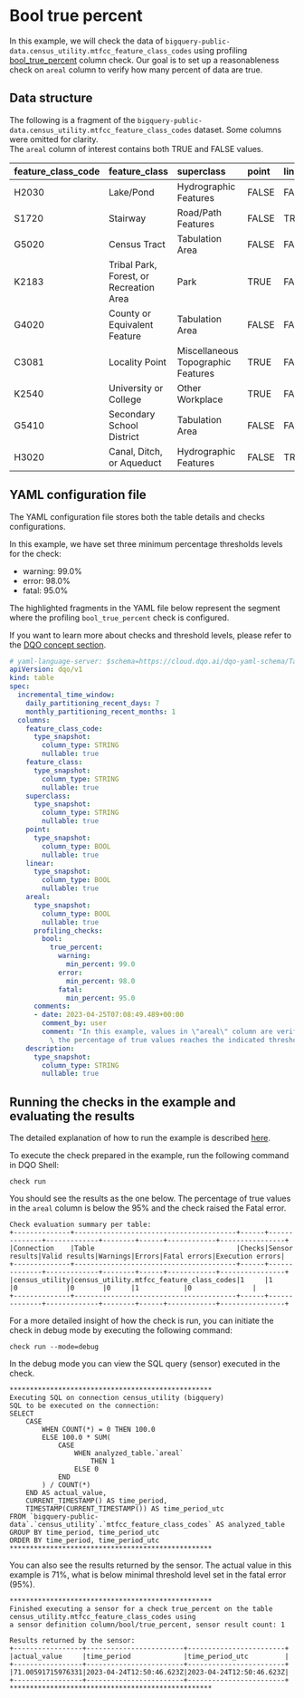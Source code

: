 # Bool true percent

In this example, we will check the data of `bigquery-public-data.census_utility.mtfcc_feature_class_codes` using profiling
[bool_true_percent](../checks/column/bool/true-percent.md) column check.
Our goal is to set up a reasonableness check on `areal` column to verify how many percent of data are true.

## Data structure

The following is a fragment of the `bigquery-public-data.census_utility.mtfcc_feature_class_codes` dataset. Some columns were omitted for clarity.  
The `areal` column of interest contains both TRUE and FALSE values.

| feature_class_code | feature_class                           | superclass                         | point | linear | areal     |
|:-------------------|:----------------------------------------|:-----------------------------------|:------|:-------|:----------|
| H2030              | Lake/Pond                               | Hydrographic Features              | FALSE | FALSE  | **TRUE**  |
| S1720              | Stairway                                | Road/Path Features                 | FALSE | TRUE   | **FALSE** |
| G5020              | Census Tract                            | Tabulation Area                    | FALSE | FALSE  | **TRUE**  |
| K2183              | Tribal Park, Forest, or Recreation Area | Park                               | TRUE  | FALSE  | **TRUE**  |
| G4020              | County or Equivalent Feature            | Tabulation Area                    | FALSE | FALSE  | **TRUE**  |
| C3081              | Locality Point                          | Miscellaneous Topographic Features | TRUE  | FALSE  | **FALSE** |
| K2540              | University or College                   | Other Workplace                    | TRUE  | FALSE  | **TRUE**  |
| G5410              | Secondary School District               | Tabulation Area                    | FALSE | FALSE  | **TRUE**  |
| H3020              | Canal, Ditch, or Aqueduct               | Hydrographic Features              | FALSE | TRUE   | **TRUE**  |


## YAML configuration file

The YAML configuration file stores both the table details and checks configurations. 

In this example, we have set three minimum percentage thresholds levels for the check:

- warning: 99.0%
- error: 98.0%
- fatal: 95.0%

The highlighted fragments in the YAML file below represent the segment where the profiling `bool_true_percent` check is configured.

If you want to learn more about checks and threshold levels, please refer to the [DQO concept section](../dqo-concepts/checks/index.md).

```yaml hl_lines="33-41"
# yaml-language-server: $schema=https://cloud.dqo.ai/dqo-yaml-schema/TableYaml-schema.json
apiVersion: dqo/v1
kind: table
spec:
  incremental_time_window:
    daily_partitioning_recent_days: 7
    monthly_partitioning_recent_months: 1
  columns:
    feature_class_code:
      type_snapshot:
        column_type: STRING
        nullable: true
    feature_class:
      type_snapshot:
        column_type: STRING
        nullable: true
    superclass:
      type_snapshot:
        column_type: STRING
        nullable: true
    point:
      type_snapshot:
        column_type: BOOL
        nullable: true
    linear:
      type_snapshot:
        column_type: BOOL
        nullable: true
    areal:
      type_snapshot:
        column_type: BOOL
        nullable: true
      profiling_checks:
        bool:
          true_percent:
            warning:
              min_percent: 99.0
            error:
              min_percent: 98.0
            fatal:
              min_percent: 95.0
      comments:
      - date: 2023-04-25T07:08:49.489+00:00
        comment_by: user
        comment: "In this example, values in \"areal\" column are verified whether\
          \ the percentage of true values reaches the indicated thresholds."
    description:
      type_snapshot:
        column_type: STRING
        nullable: true
```

## Running the checks in the example and evaluating the results

The detailed explanation of how to run the example is described [here](../#running-the-examples). 

To execute the check prepared in the example, run the following command in DQO Shell:

``` 
check run
```

You should see the results as the one below. 
The percentage of true values in the `areal` column is below the 95% and the check raised the Fatal error. 

```
Check evaluation summary per table:
+--------------+----------------------------------------+------+--------------+-------------+--------+------+------------+----------------+
|Connection    |Table                                   |Checks|Sensor results|Valid results|Warnings|Errors|Fatal errors|Execution errors|
+--------------+----------------------------------------+------+--------------+-------------+--------+------+------------+----------------+
|census_utility|census_utility.mtfcc_feature_class_codes|1     |1             |0            |0       |0     |1           |0               |
+--------------+----------------------------------------+------+--------------+-------------+--------+------+------------+----------------+
```

For a more detailed insight of how the check is run, you can initiate the check in debug mode by executing the 
following command:

```
check run --mode=debug
```

In the debug mode you can view the SQL query (sensor) executed in the check.

```
**************************************************
Executing SQL on connection census_utility (bigquery)
SQL to be executed on the connection:
SELECT
    CASE
        WHEN COUNT(*) = 0 THEN 100.0
        ELSE 100.0 * SUM(
            CASE
                WHEN analyzed_table.`areal`
                    THEN 1
                ELSE 0
            END
        ) / COUNT(*)
    END AS actual_value,
    CURRENT_TIMESTAMP() AS time_period,
    TIMESTAMP(CURRENT_TIMESTAMP()) AS time_period_utc
FROM `bigquery-public-data`.`census_utility`.`mtfcc_feature_class_codes` AS analyzed_table
GROUP BY time_period, time_period_utc
ORDER BY time_period, time_period_utc
**************************************************
```

You can also see the results returned by the sensor. The actual value in this example is 71%, what is below minimal 
threshold level set in the fatal error (95%).

```
**************************************************
Finished executing a sensor for a check true_percent on the table census_utility.mtfcc_feature_class_codes using 
a sensor definition column/bool/true_percent, sensor result count: 1

Results returned by the sensor:
+-----------------+------------------------+------------------------+
|actual_value     |time_period             |time_period_utc         |
+-----------------+------------------------+------------------------+
|71.00591715976331|2023-04-24T12:50:46.623Z|2023-04-24T12:50:46.623Z|
+-----------------+------------------------+------------------------+
**************************************************
```